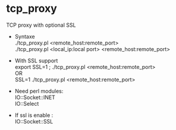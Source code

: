 # tcp_proxy
TCP proxy with optional SSL

* Syntaxe  
./tcp_proxy.pl <local port> <remote_host:remote_port>  
./tcp_proxy.pl <local_ip:local port> <remote_host:remote_port>  

* With SSL support  
export SSL=1 ; ./tcp_proxy.pl <local port> <remote_host:remote_port>  
OR  
SSL=1 ./tcp_proxy.pl <local port> <remote_host:remote_port>  

* Need perl modules:  
IO::Socket::INET  
IO::Select  
* If ssl is enable :  
IO::Socket::SSL  
